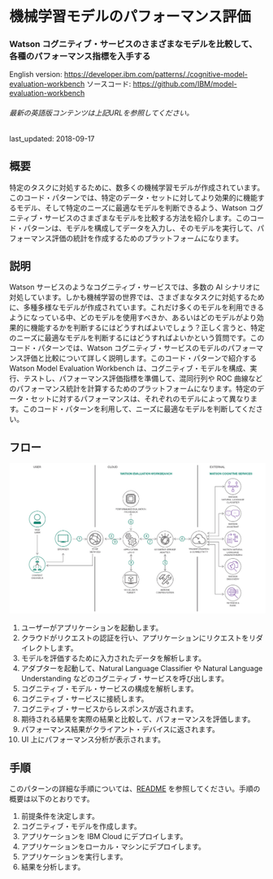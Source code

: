 # 機械学習モデルのパフォーマンス評価

### Watson コグニティブ・サービスのさまざまなモデルを比較して、各種のパフォーマンス指標を入手する

English version: https://developer.ibm.com/patterns/./cognitive-model-evaluation-workbench
  ソースコード: https://github.com/IBM/model-evaluation-workbench

###### 最新の英語版コンテンツは上記URLを参照してください。
last_updated: 2018-09-17

 
## 概要

特定のタスクに対処するために、数多くの機械学習モデルが作成されています。このコード・パターンでは、特定のデータ・セットに対してより効果的に機能するモデル、そして特定のニーズに最適なモデルを判断できるよう、Watson コグニティブ・サービスのさまざまなモデルを比較する方法を紹介します。このコード・パターンは、モデルを構成してデータを入力し、そのモデルを実行して、パフォーマンス評価の統計を作成するためのプラットフォームになります。

## 説明

Watson サービスのようなコグニティブ・サービスでは、多数の AI シナリオに対処しています。しかも機械学習の世界では、さまざまなタスクに対処するために、多種多様なモデルが作成されています。これだけ多くのモデルを利用できるようになっている中、どのモデルを使用すべきか、あるいはどのモデルがより効果的に機能するかを判断するにはどうすればよいでしょう？正しく言うと、特定のニーズに最適なモデルを判断するにはどうすればよいかという質問です。このコード・パターンでは、Watson コグニティブ・サービスのモデルのパフォーマンス評価と比較について詳しく説明します。このコード・パターンで紹介する Watson Model Evaluation Workbench は、コグニティブ・モデルを構成、実行、テストし、パフォーマンス評価指標を準備して、混同行列や ROC 曲線などのパフォーマンス統計を計算するためのプラットフォームになります。特定のデータ・セットに対するパフォーマンスは、それぞれのモデルによって異なります。このコード・パターンを利用して、ニーズに最適なモデルを判断してください。

## フロー

![フロー](./images/flow-cognitive-model-evaluation-workbench.png)

1. ユーザーがアプリケーションを起動します。
1. クラウドがリクエストの認証を行い、アプリケーションにリクエストをリダイレクトします。
1. モデルを評価するために入力されたデータを解析します。
1. アダプターを起動して、Natural Language Classifier や Natural Language Understanding などのコグニティブ・サービスを呼び出します。
1. コグニティブ・モデル・サービスの構成を解析します。
1. コグニティブ・サービスに接続します。
1. コグニティブ・サービスからレスポンスが返されます。
1. 期待される結果を実際の結果と比較して、パフォーマンスを評価します。
1. パフォーマンス結果がクライアント・デバイスに返されます。
1. UI 上にパフォーマンス分析が表示されます。

## 手順

このパターンの詳細な手順については、[README](https://github.com/IBM/model-evaluation-workbench/blob/master/README.md) を参照してください。手順の概要は以下のとおりです。

1. 前提条件を決定します。
1. コグニティブ・モデルを作成します。
1. アプリケーションを IBM Cloud にデプロイします。
1. アプリケーションをローカル・マシンにデプロイします。
1. アプリケーションを実行します。
1. 結果を分析します。
